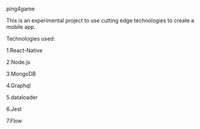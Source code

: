 ping4game

This is an experimental project to use cutting edge technologies to create a mobile app.

Technologies used:

1.React-Native

2.Node.js

3.MongoDB

4.Graphql

5.dataloader

6.Jest

7.Flow

